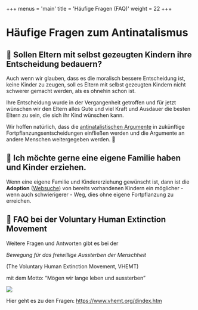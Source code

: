 +++
menus = 'main'
title = 'Häufige Fragen (FAQ)'
weight = 22
+++

# Häufige Fragen zum Antinatalismus

## 🔹 Sollen Eltern mit selbst gezeugten Kindern ihre Entscheidung bedauern?

Auch wenn wir glauben, dass es die moralisch bessere Entscheidung ist, keine Kinder zu zeugen,
soll es Eltern mit selbst gezeugten Kindern nicht schwerer gemacht werden, als es ohnehin schon ist.

Ihre Entscheidung wurde in der Vergangenheit getroffen und für jetzt wünschen wir den Eltern alles Gute
und viel Kraft und Ausdauer die besten Eltern zu sein, die sich ihr Kind wünschen kann.

Wir hoffen natürlich, dass die [antinatalistischen Argumente](../antinatalistische-argumente)
in zukünftige Fortpflanzungsentscheidungen einfließen werden
und die Argumente an andere Menschen weitergegeben werden. 🙂


## 🔹 Ich möchte gerne eine eigene Familie haben und Kinder erziehen.

Wenn eine eigene Familie und Kindererziehung gewünscht ist, dann ist
die **Adoption** ([Websuche](https://www.qwant.com/?q=adoption+in+deutschland&t=web))
von bereits vorhandenen Kindern ein möglicher - wenn auch schwierigerer - Weg,
dies ohne eigene Fortpflanzung zu erreichen.


## 🔹 FAQ bei der Voluntary Human Extinction Movement

Weitere Fragen und Antworten gibt es bei der

_Bewegung für das freiwillige Aussterben der Menschheit_

(The Voluntary Human Extinction Movement, VHEMT)

mit dem Motto: “Mögen wir lange leben und aussterben”

![](https://www.vhemt.org/vhemt.gif)

Hier geht es zu den Fragen: https://www.vhemt.org/dindex.htm
